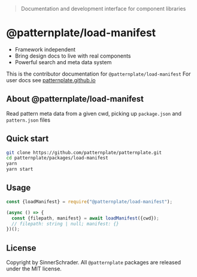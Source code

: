 > Documentation and development interface for component libraries

# @patternplate/load-manifest

* Framework independent
* Bring design docs to live with real components
* Powerful search and meta data system

This is the contributor documentation for `@patternplate/load-manifest`
For user docs see [patternplate.github.io](https://patternplate.github.io)

## About @patternplate/load-manifest

Read pattern meta data from a given cwd, picking up `package.json` and `pattern.json` files

## Quick start

```sh
git clone https://github.com/patternplate/patternplate.git
cd patternplate/packages/load-manifest
yarn
yarn start
```

## Usage

```js
const {loadManifest} = require("@patternplate/load-manifest");

(async () => {
  const {filepath, manifest} = await loadManifest({cwd}); 
  // filepath: string | null; manifest: {}
})();
```

## License

Copyright by SinnerSchrader. All `@patternplate` packages are released under the MIT license.

